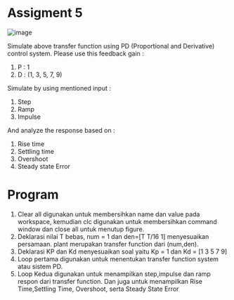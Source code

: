 # Assigment 5
![image](https://user-images.githubusercontent.com/82512652/191258163-954f93b5-d98c-40ca-bd71-8deb2005a3db.png)

Simulate above transfer function using PD (Proportional and Derivative) control system. Please use this feedback gain :
1. P : 1
2. D : (1, 3, 5, 7, 9)

Simulate by using mentioned input :
1. Step
2. Ramp
3. Impulse

And analyze the response based on :
1. Rise time
2. Settling time
3. Overshoot
4. Steady state Error

# Program
1. Clear all digunakan untuk membersihkan name dan value pada workspace, kemudian clc digunakan untuk membersihkan command window dan close all untuk menutup figure.
2. Deklarasi nilai T bebas, num = 1 dan den=[T T/16 1] menyesuaikan persamaan. plant merupakan transfer function dari (num,den).
3. Deklarasi KP dan Kd menyesuaikan soal yaitu Kp = 1 dan Kd = [1 3 5 7 9]
4. Loop pertama digunakan untuk menentukan transfer function system atau sistem PD.
5. Loop Kedua digunakan untuk menampilkan step,impulse dan ramp respon dari transfer function. Dan juga untuk menampilkan Rise Time,Settling Time, Overshoot, serta Steady State Error

